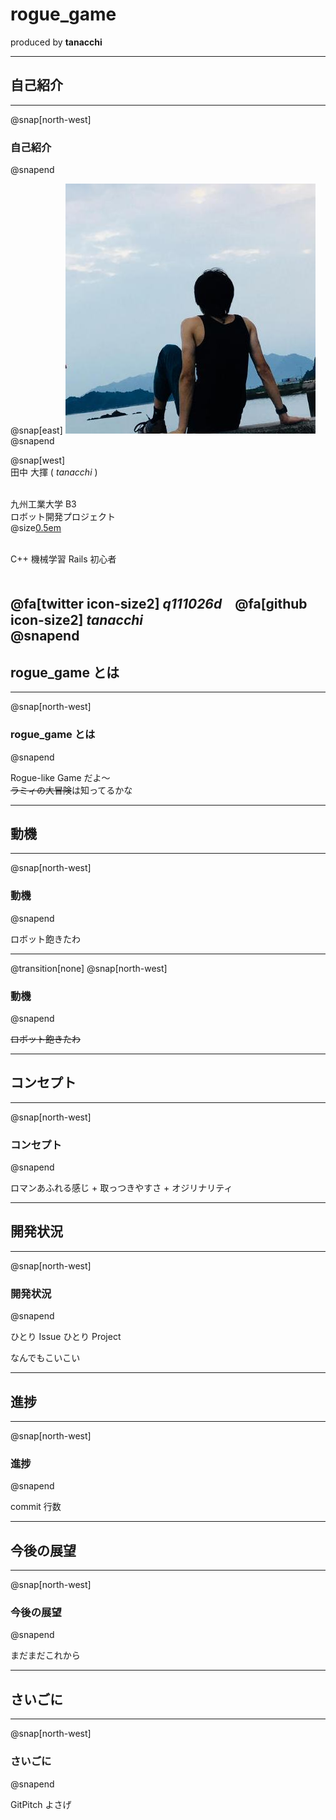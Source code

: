 # rogue_game
 produced by **tanacchi**

---

## 自己紹介

---
@snap[north-west]
### 自己紹介
@snapend

@snap[east]
<img src="rogue_game/assets/tanacchi.jpeg" />
@snapend

@snap[west]
<br>
田中 大揮 ( *tanacchi* )<br><br>

九州工業大学 B3  
ロボット開発プロジェクト  
@size[0.5em](つくばチャレンジに参加)<br><br>

C++ 機械学習 Rails 初心者  <br><br>

@fa[twitter icon-size2] *q111026d*　@fa[github  icon-size2] *tanacchi*  
@snapend
---

## rogue_game とは

---
@snap[north-west]
### rogue_game とは
@snapend

Rogue-like Game だよ〜  
~~ラミィの大冒険~~は知ってるかな

---

## 動機

---
@snap[north-west]
### 動機
@snapend

ロボット飽きたわ

---
@transition[none]
@snap[north-west]
### 動機
@snapend

~~ロボット飽きたわ~~

---

## コンセプト

---
@snap[north-west]
### コンセプト
@snapend

ロマンあふれる感じ + 取っつきやすさ + オジリナリティ

---

## 開発状況

---
@snap[north-west]
### 開発状況
@snapend

ひとり Issue
ひとり Project 

なんでもこいこい

---

## 進捗

---
@snap[north-west]
### 進捗
@snapend

commit 行数

---

## 今後の展望

---
@snap[north-west]
### 今後の展望
@snapend

まだまだこれから

---

## さいごに

---
@snap[north-west]
### さいごに
@snapend

GitPitch よさげ
